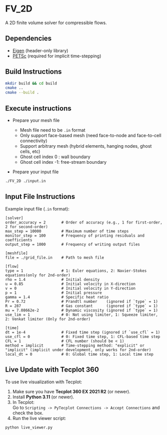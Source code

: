 # FV_2D

A 2D finite volume solver for compressible flows.

## Dependencies

- [Eigen](https://eigen.tuxfamily.org/) (header-only library)
- [PETSc](https://petsc.org/release/) (required for implicit time-stepping)

## Build Instructions

```bash
mkdir build && cd build
cmake ..
cmake --build .
```
## Execute instructions

- Prepare your mesh file 
   + Mesh file need to be `.in` format
   + Only support face-based mesh (need face-to-node and face-to-cell connectivity)
   + Support arbitrary mesh (hybrid elements, hanging nodes, ghost cells, etc)
   + Ghost cell index 0 : wall boundary
   + Ghost cell index -1: free-stream boundary

- Prepare your input file

```bash
./FV_2D ./input.in
```


## Input File Instructions

Example input file (`.in` format):

```in
[solver]
order_accuracy = 2       # Order of accuracy (e.g., 1 for first-order, 2 for second-order)
max_step = 10000         # Maximum number of time steps
monitor_step = 100       # Frequency of printing residuals and coefficients
output_step = 1000       # Frequency of writing output files

[meshfile]
file = ./grid_file.in    # Path to mesh file

[flow]
type = 1                 # 1: Euler equations, 2: Navier-Stokes equations(only for 2nd-order)
rho = 1.4                # Initial density
u = 0.85                 # Initial velocity in X-direction
v = 0                    # Initial velocity in Y-direction
p = 1                    # Initial pressure
gamma = 1.4              # Specific heat ratio
Pr = 0.72                # Prandtl number    (ignored if `type` = 1)
R = 287                  # Gas constant      (ignored if `type` = 1)
mu = 7.08662e-2          # Dynamic viscosity (ignored if `type` = 1)
use_lim = 1              # 0: Not using limiter, 1: Squeeze limiter, 2: Venkat limiter (Only for 2nd-order)

[time]
dt = 1e-4                # Fixed time step (ignored if `use_cfl` = 1)
use_cfl = 0              # 0: Fixed time step, 1: CFL-based time step
CFL = 1                  # CFL number (should be < 1)
method = implicit        # Time-stepping method: "explicit" or "implicit" (implicit under development, only works for 2nd-order)
local_dt = 0             # 0: Global time step, 1: Local time step
```

## Live Update with Tecplot 360

To use live visualization with Tecplot:

1. Make sure you have **Tecplot 360 EX 2021 R2** (or newer).
2. Install **Python 3.11** (or newer).
3. In Tecplot:  
   Go to `Scripting -> PyTecplot Connections -> Accept Connections` and check the box.
4. Run the live viewer script:

```bash
python live_viewer.py
```
